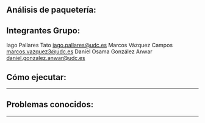 Análisis de paquetería:
----------------

Integrantes Grupo:
------------------

Iago Pallares Tato <iago.pallares@udc.es>
Marcos Vázquez Campos <marcos.vazquez3@udc.es>
Daniel Osama González Anwar <daniel.gonzalez.anwar@udc.es> 

Cómo ejecutar:
--------------

---

Problemas conocidos:
--------------------

---
